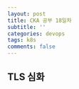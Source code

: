 ```yaml
---
layout: post
title: CKA 공부 18일차
subtitle: ''
categories: devops
tags: k8s
comments: false
---
```


## TLS 심화
